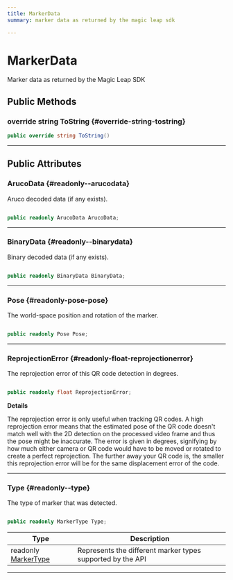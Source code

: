 ```yaml
---
title: MarkerData
summary: marker data as returned by the magic leap sdk 

---
```


# MarkerData




Marker data as returned by the Magic Leap SDK   





## Public Methods

### override string ToString {#override-string-tostring}

```csharp
public override string ToString()
```






-----------

## Public Attributes

### ArucoData {#readonly--arucodata}

Aruco decoded data (if any exists). 

```csharp

public readonly ArucoData ArucoData;

```






-----------

### BinaryData {#readonly--binarydata}

Binary decoded data (if any exists). 

```csharp

public readonly BinaryData BinaryData;

```






-----------

### Pose {#readonly-pose-pose}

The world-space position and rotation of the marker. 

```csharp

public readonly Pose Pose;

```






-----------

### ReprojectionError {#readonly-float-reprojectionerror}

The reprojection error of this QR code detection in degrees. 

```csharp

public readonly float ReprojectionError;

```


**Details**

The reprojection error is only useful when tracking QR codes. A high reprojection error means that the estimated pose of the QR code doesn't match well with the 2D detection on the processed video frame and thus the pose might be inaccurate. The error is given in degrees, signifying by how much either camera or QR code would have to be moved or rotated to create a perfect reprojection. The further away your QR code is, the smaller this reprojection error will be for the same displacement error of the code. 





-----------

### Type {#readonly--type}

The type of marker that was detected. 

```csharp

public readonly MarkerType Type;

```

| Type | Description  | 
|--|--|
| readonly [MarkerType](/unity-api/api/UnityEngine.XR.MagicLeap/MLMarkerTracker/UnityEngine.XR.MagicLeap.MLMarkerTracker.md#enums-markertype) | Represents the different marker types supported by the API  |





-----------

